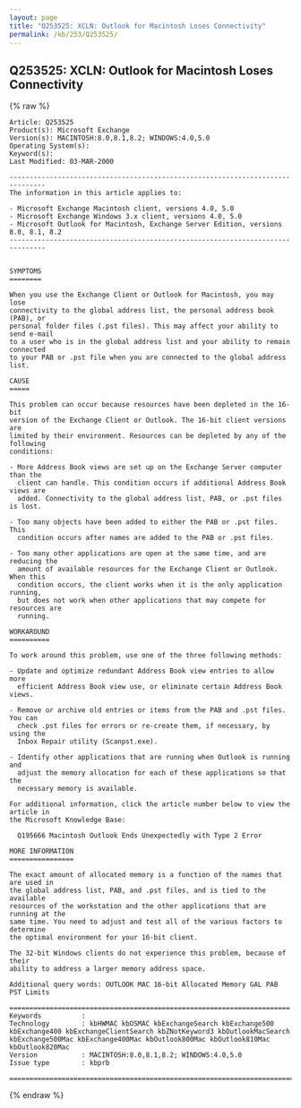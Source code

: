 ```yaml
---
layout: page
title: "Q253525: XCLN: Outlook for Macintosh Loses Connectivity"
permalink: /kb/253/Q253525/
---
```


## Q253525: XCLN: Outlook for Macintosh Loses Connectivity

{% raw %}

	Article: Q253525
	Product(s): Microsoft Exchange
	Version(s): MACINTOSH:8.0,8.1,8.2; WINDOWS:4.0,5.0
	Operating System(s): 
	Keyword(s): 
	Last Modified: 03-MAR-2000
	
	-------------------------------------------------------------------------------
	The information in this article applies to:
	
	- Microsoft Exchange Macintosh client, versions 4.0, 5.0 
	- Microsoft Exchange Windows 3.x client, versions 4.0, 5.0 
	- Microsoft Outlook for Macintosh, Exchange Server Edition, versions 8.0, 8.1, 8.2 
	-------------------------------------------------------------------------------
	
	
	SYMPTOMS
	========
	
	When you use the Exchange Client or Outlook for Macintosh, you may lose
	connectivity to the global address list, the personal address book (PAB), or
	personal folder files (.pst files). This may affect your ability to send e-mail
	to a user who is in the global address list and your ability to remain connected
	to your PAB or .pst file when you are connected to the global address list.
	
	CAUSE
	=====
	
	This problem can occur because resources have been depleted in the 16-bit
	version of the Exchange Client or Outlook. The 16-bit client versions are
	limited by their environment. Resources can be depleted by any of the following
	conditions:
	
	- More Address Book views are set up on the Exchange Server computer than the
	  client can handle. This condition occurs if additional Address Book views are
	  added. Connectivity to the global address list, PAB, or .pst files is lost.
	
	- Too many objects have been added to either the PAB or .pst files. This
	  condition occurs after names are added to the PAB or .pst files.
	
	- Too many other applications are open at the same time, and are reducing the
	  amount of available resources for the Exchange Client or Outlook. When this
	  condition occurs, the client works when it is the only application running,
	  but does not work when other applications that may compete for resources are
	  running.
	
	WORKAROUND
	==========
	
	To work around this problem, use one of the three following methods:
	
	- Update and optimize redundant Address Book view entries to allow more
	  efficient Address Book view use, or eliminate certain Address Book views.
	
	- Remove or archive old entries or items from the PAB and .pst files. You can
	  check .pst files for errors or re-create them, if necessary, by using the
	  Inbox Repair utility (Scanpst.exe).
	
	- Identify other applications that are running when Outlook is running and
	  adjust the memory allocation for each of these applications so that the
	  necessary memory is available.
	
	For additional information, click the article number below to view the article in
	the Microsoft Knowledge Base:
	
	  Q195666 Macintosh Outlook Ends Unexpectedly with Type 2 Error
	
	MORE INFORMATION
	================
	
	The exact amount of allocated memory is a function of the names that are used in
	the global address list, PAB, and .pst files, and is tied to the available
	resources of the workstation and the other applications that are running at the
	same time. You need to adjust and test all of the various factors to determine
	the optimal environment for your 16-bit client.
	
	The 32-bit Windows clients do not experience this problem, because of their
	ability to address a larger memory address space.
	
	Additional query words: OUTLOOK MAC 16-bit Allocated Memory GAL PAB PST Limits
	
	======================================================================
	Keywords          :  
	Technology        : kbHWMAC kbOSMAC kbExchangeSearch kbExchange500 kbExchange400 kbExchangeClientSearch kbZNotKeyword3 kbOutlookMacSearch kbExchange500Mac kbExchange400Mac kbOutlook800Mac kbOutlook810Mac kbOutlook820Mac
	Version           : MACINTOSH:8.0,8.1,8.2; WINDOWS:4.0,5.0
	Issue type        : kbprb
	
	=============================================================================
	

{% endraw %}
